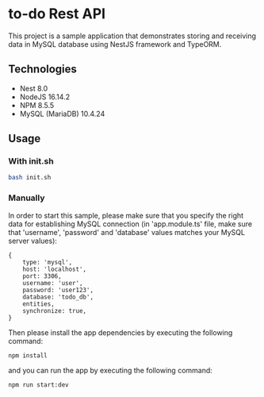# to-do Rest API

This project is a sample application that demonstrates storing and receiving data in MySQL database using NestJS framework and TypeORM.

## Technologies
- Nest 8.0
- NodeJS 16.14.2
- NPM 8.5.5
- MySQL (MariaDB) 10.4.24



## Usage

### With init.sh

```bash
bash init.sh
```


### Manually

In order to start this sample, please make sure that you specify the right data for establishing MySQL connection (in 'app.module.ts' file, make sure that 'username', 'password' and 'database' values matches your MySQL server values):

```
{
    type: 'mysql',
    host: 'localhost',
    port: 3306,
    username: 'user',
    password: 'user123',
    database: 'todo_db',
    entities,
    synchronize: true,
}
```

Then please install the app dependencies by executing the following command:
```npm
npm install
```
and you can run the app by executing the following command:
```bash
npm run start:dev
```
